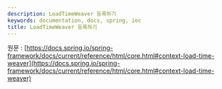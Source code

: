 ```yaml
---
description: LoadTimeWeaver 등록하기
keywords: documentation, docs, spring, ioc
title: LoadTimeWeaver 등록하기
---
```


원문 : [https://docs.spring.io/spring-framework/docs/current/reference/html/core.html#context-load-time-weaver](https://docs.spring.io/spring-framework/docs/current/reference/html/core.html#context-load-time-weaver)
